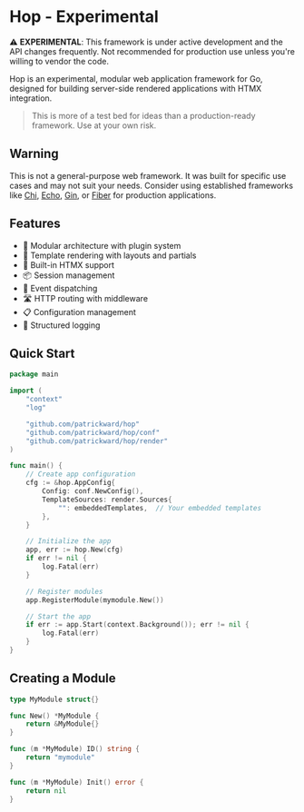 # Hop - Experimental

⚠️ **EXPERIMENTAL**: This framework is under active development and the API changes frequently. Not recommended for production use unless you're willing to vendor the code.

Hop is an experimental, modular web application framework for Go, designed for building server-side rendered applications with HTMX integration.

> This is more of a test bed for ideas than a production-ready framework. Use at your own risk.

## Warning

This is not a general-purpose web framework. It was built for specific use cases and may not suit your needs. Consider using established frameworks like [Chi](https://github.com/go-chi/chi), [Echo](https://echo.labstack.com/), [Gin](https://gin-gonic.com/), or [Fiber](https://gofiber.io/) for production applications.

## Features

- 🧩 Modular architecture with plugin system
- 📝 Template rendering with layouts and partials
- 🔄 Built-in HTMX support
- 📦 Session management
- 🎯 Event dispatching
- 🛣️ HTTP routing with middleware
- 📋 Configuration management
- 📝 Structured logging

## Quick Start

```go
package main

import (
    "context"
    "log"

    "github.com/patrickward/hop"
    "github.com/patrickward/hop/conf"
    "github.com/patrickward/hop/render"
)

func main() {
    // Create app configuration
    cfg := &hop.AppConfig{
        Config: conf.NewConfig(),
        TemplateSources: render.Sources{
            "": embeddedTemplates,  // Your embedded templates
        },
    }

    // Initialize the app
    app, err := hop.New(cfg)
    if err != nil {
        log.Fatal(err)
    }

    // Register modules
    app.RegisterModule(mymodule.New())

    // Start the app
    if err := app.Start(context.Background()); err != nil {
        log.Fatal(err)
    }
}
```

## Creating a Module

```go
type MyModule struct{}

func New() *MyModule {
    return &MyModule{}
}

func (m *MyModule) ID() string {
    return "mymodule"
}

func (m *MyModule) Init() error {
    return nil
}
```
